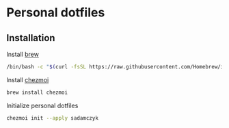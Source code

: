 # Personal dotfiles

## Installation
Install [brew](https://brew.sh/)
```sh
/bin/bash -c "$(curl -fsSL https://raw.githubusercontent.com/Homebrew/install/HEAD/install.sh)"
```

Install [chezmoi](https://www.chezmoi.io/)
```sh
brew install chezmoi
```

Initialize personal dotfiles
```sh
chezmoi init --apply sadamczyk
```
